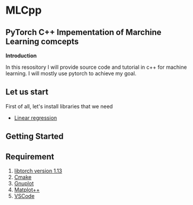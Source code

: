 # MLCpp
PyTorch C++ Impementation of Marchine Learning comcepts
------------------------
**Introduction**

In this resository I will provide source code and tutorial in c++ for machine learning.
I will mostly use pytorch to achieve my goal.

Let us start
----------

First of all, let's install libraries that we need
* [Linear regression](tutorials/linear_regression/linear_regresion.md)

Getting Started
------------
Requirement
----------

1. [libtorch version 1.13](/)
2. [Cmake](/)
3. [Gnuplot](http://www.gnuplot.info/)
4. [Matplot++](/)
5. [VSCode](/)

